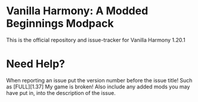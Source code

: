 Vanilla Harmony: A Modded Beginnings Modpack
======
This is the official repository and issue-tracker for Vanilla Harmony 1.20.1

Need Help?
======
When reporting an issue put the version number before the issue title! Such as [FULL][1.37] My game is broken! Also include any added mods you may have put in, into the description of the issue.
